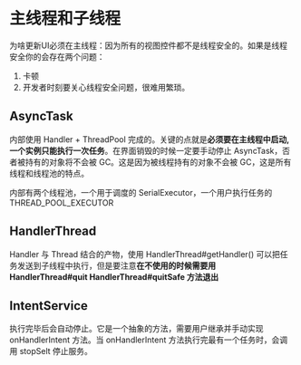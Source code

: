 # 主线程和子线程

为啥更新UI必须在主线程：因为所有的视图控件都不是线程安全的。如果是线程安全你的会存在两个问题：

1. 卡顿
2. 开发者时刻要关心线程安全问题，很难用繁琐。

## AsyncTask

内部使用 Handler + ThreadPool 完成的。关键的点就是**必须要在主线程中启动, 一个实例只能执行一次任务**。在界面销毁的时候一定要手动停止 AsyncTask，否者被持有的对象将不会被 GC。这是因为被线程持有的对象不会被 GC，这是所有线程和线程池的特点。

内部有两个线程池，一个用于调度的 SerialExecutor，一个用户执行任务的 THREAD_POOL_EXECUTOR

## HandlerThread

Handler 与 Thread 结合的产物，使用 HandlerThread#getHandler() 可以把任务发送到子线程中执行，但是要注意**在不使用的时候需要用 HandlerThread#quit HandlerThread#quitSafe 方法退出**

## IntentService

执行完毕后会自动停止。它是一个抽象的方法，需要用户继承并手动实现 onHandlerIntent 方法。当 onHandlerIntent 方法执行完最有一个任务时，会调用 stopSelt 停止服务。

